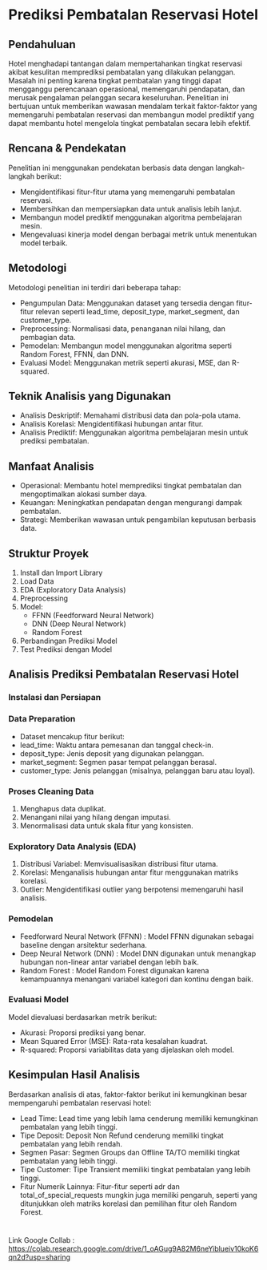 # Prediksi Pembatalan Reservasi Hotel

## Pendahuluan
Hotel menghadapi tantangan dalam mempertahankan tingkat reservasi akibat kesulitan memprediksi pembatalan yang dilakukan pelanggan. Masalah ini penting karena tingkat pembatalan yang tinggi dapat mengganggu perencanaan operasional, memengaruhi pendapatan, dan merusak pengalaman pelanggan secara keseluruhan. Penelitian ini bertujuan untuk memberikan wawasan mendalam terkait faktor-faktor yang memengaruhi pembatalan reservasi dan membangun model prediktif yang dapat membantu hotel mengelola tingkat pembatalan secara lebih efektif.

## Rencana & Pendekatan
Penelitian ini menggunakan pendekatan berbasis data dengan langkah-langkah berikut:
- Mengidentifikasi fitur-fitur utama yang memengaruhi pembatalan reservasi.	
- Membersihkan dan mempersiapkan data untuk analisis lebih lanjut.
- Membangun model prediktif menggunakan algoritma pembelajaran mesin.
- Mengevaluasi kinerja model dengan berbagai metrik untuk menentukan model terbaik.

## Metodologi
Metodologi penelitian ini terdiri dari beberapa tahap:
- Pengumpulan Data: Menggunakan dataset yang tersedia dengan fitur-fitur relevan seperti lead_time, deposit_type, market_segment, dan customer_type.	
- Preprocessing: Normalisasi data, penanganan nilai hilang, dan pembagian data.
- Pemodelan: Membangun model menggunakan algoritma seperti Random Forest, FFNN, dan DNN.
- Evaluasi Model: Menggunakan metrik seperti akurasi, MSE, dan R-squared.

## Teknik Analisis yang Digunakan
- Analisis Deskriptif: Memahami distribusi data dan pola-pola utama.
- Analisis Korelasi: Mengidentifikasi hubungan antar fitur.
- Analisis Prediktif: Menggunakan algoritma pembelajaran mesin untuk prediksi pembatalan.

## Manfaat Analisis
- Operasional: Membantu hotel memprediksi tingkat pembatalan dan mengoptimalkan alokasi sumber daya.
- Keuangan: Meningkatkan pendapatan dengan mengurangi dampak pembatalan.
- Strategi: Memberikan wawasan untuk pengambilan keputusan berbasis data.

## Struktur Proyek
1. Install dan Import Library
2. Load Data
3. EDA (Exploratory Data Analysis)
4. Preprocessing
5. Model:
    - FFNN (Feedforward Neural Network)
    - DNN (Deep Neural Network)
    - Random Forest
6. Perbandingan Prediksi Model
7. Test Prediksi dengan Model

## Analisis Prediksi Pembatalan Reservasi Hotel
### Instalasi dan Persiapan
### Data Preparation
- Dataset mencakup fitur berikut:
- lead_time: Waktu antara pemesanan dan tanggal check-in.
- deposit_type: Jenis deposit yang digunakan pelanggan.
- market_segment: Segmen pasar tempat pelanggan berasal.
- customer_type: Jenis pelanggan (misalnya, pelanggan baru atau loyal).

### Proses Cleaning Data
1. Menghapus data duplikat.
2. Menangani nilai yang hilang dengan imputasi.
3. Menormalisasi data untuk skala fitur yang konsisten.

### Exploratory Data Analysis (EDA)
1. Distribusi Variabel: Memvisualisasikan distribusi fitur utama.
2. Korelasi: Menganalisis hubungan antar fitur menggunakan matriks korelasi.
3. Outlier: Mengidentifikasi outlier yang berpotensi memengaruhi hasil analisis.

### Pemodelan
- Feedforward Neural Network (FFNN) : Model FFNN digunakan sebagai baseline dengan arsitektur sederhana.
- Deep Neural Network (DNN) : Model DNN digunakan untuk menangkap hubungan non-linear antar variabel dengan lebih baik.
- Random Forest : Model Random Forest digunakan karena kemampuannya menangani variabel kategori dan kontinu dengan baik.

### Evaluasi Model
Model dievaluasi berdasarkan metrik berikut:
- Akurasi: Proporsi prediksi yang benar.
- Mean Squared Error (MSE): Rata-rata kesalahan kuadrat.
- R-squared: Proporsi variabilitas data yang dijelaskan oleh model.

## Kesimpulan Hasil Analisis
Berdasarkan analisis di atas, faktor-faktor berikut ini kemungkinan besar mempengaruhi pembatalan reservasi hotel:
- Lead Time: Lead time yang lebih lama cenderung memiliki kemungkinan pembatalan yang lebih tinggi.
- Tipe Deposit: Deposit Non Refund cenderung memiliki tingkat pembatalan yang lebih rendah.
- Segmen Pasar: Segmen Groups dan Offline TA/TO memiliki tingkat pembatalan yang lebih tinggi.
- Tipe Customer: Tipe Transient memiliki tingkat pembatalan yang lebih tinggi.
- Fitur Numerik Lainnya: Fitur-fitur seperti adr dan total_of_special_requests mungkin juga memiliki pengaruh, seperti yang ditunjukkan oleh matriks korelasi dan pemilihan fitur oleh Random Forest.

#
Link Google Collab : https://colab.research.google.com/drive/1_oAGug9A82M6neYiblueiv10koK6qn2d?usp=sharing
